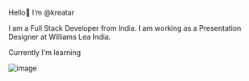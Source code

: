 Hello👋 I’m @kreatar

I am a Full Stack Developer from India. I am working as a Presentation Designer at Williams Lea India.

Currently I'm learning

![image](https://github.com/kreatar/kreatar/assets/152143150/ed747fa1-5091-44c2-8151-d9f26bcba5e3)



<!---
kreatar/kreatar is a ✨ special ✨ repository because its `README.md` (this file) appears on your GitHub profile.
You can click the Preview link to take a look at your changes.
--->

